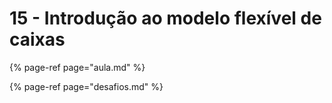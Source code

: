 # 15 - Introdução ao modelo flexível de caixas

{% page-ref page="aula.md" %}

{% page-ref page="desafios.md" %}


